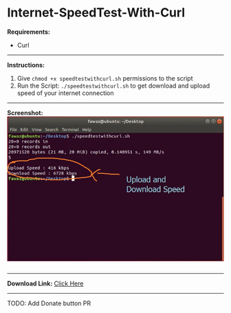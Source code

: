 # Internet-SpeedTest-With-Curl

**Requirements:**
- Curl

------------


**Instructions:**
1.  Give `chmod +x speedtestwithcurl.sh` permissions to the script
1.  Run the Script: `./speedtestwithcurl.sh` to get download and upload speed of your internet connection

------------

**Screenshot:**
![Tool Screenshot](https://github.com/fawazahmed0/Internet-SpeedTest-With-Curl/raw/master/screenshot.jpg "Tool Screenshot")

------------

**Download Link:** [Click Here](https://github.com/fawazahmed0/Internet-SpeedTest-With-Curl/releases/latest/download/speedtestwithcurl.sh "Click Here")

------------

TODO:
Add Donate button
PR
